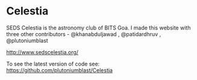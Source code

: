 # Celestia

SEDS Celestia is the astronomy club of BITS Goa.
I made this website with three other contributors - @khanabduljawad , @patidardhruv , @plutoniumblast

http://www.sedscelestia.org/

To see the latest version of code see: https://github.com/plutoniumblast/Celestia
